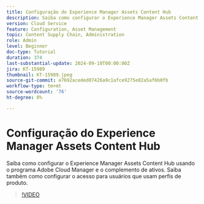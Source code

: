 ```yaml
---
title: Configuração do Experience Manager Assets Content Hub
description: Saiba como configurar o Experience Manager Assets Content Hub usando o programa Adobe Cloud Manager e o complemento de ativos. Saiba também como configurar o acesso para usuários que usam perfis de produto.
version: Cloud Service
feature: Configuration, Asset Management
topic: Content Supply Chain, Administration
role: Admin
level: Beginner
doc-type: Tutorial
duration: 374
last-substantial-update: 2024-09-10T00:00:00Z
jira: KT-15989
thumbnail: KT-15989.jpeg
source-git-commit: e7692aceded07426a9c1afce9275e82a5af6b0fb
workflow-type: tm+mt
source-wordcount: '76'
ht-degree: 0%

---
```



# Configuração do Experience Manager Assets Content Hub

Saiba como configurar o Experience Manager Assets Content Hub usando o programa Adobe Cloud Manager e o complemento de ativos. Saiba também como configurar o acesso para usuários que usam perfis de produto.

>[!VIDEO](https://video.tv.adobe.com/v/3433513/?learn=on)

